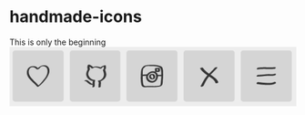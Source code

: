 # handmade-icons
This is only the beginning
![alt tag](https://github.com/nak-studio/handmade-icons/blob/master/handmade-icons.png)
